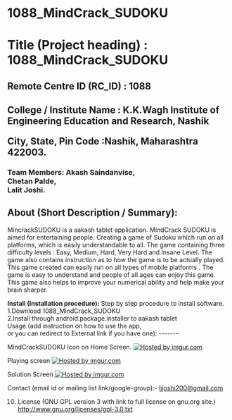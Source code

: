 1088_MindCrack_SUDOKU
=====================
<h1>Title (Project heading)  : 1088_MindCrack_SUDOKU</h1>
<h2>Remote Centre ID (RC_ID) : 1088 </h2>
<h2>College / Institute Name : K.K.Wagh Institute of Engineering Education and Research, Nashik<br/>

City, State, Pin Code        :Nashik, Maharashtra 422003.

<h3>Team Members:
Akash Saindanvise,<br/>
Chetan Palde,<br/>
Lalit Joshi.
</h3>
<h2>About (Short Description / Summary): </h2>
MincrackSUDOKU is a aakash tablet application.
MindCrack SUDOKU is aimed for entertaining people. Creating a game of Sudoku which run on all platforms, which is easily understandable to all.  The game containing three difficulty levels : Easy, Medium, Hard, Very Hard and Insane Level.  The game also contains instruction as to how the game is to be actually played. This game created can easily run on all types of mobile platforms . The game is easy to understand and people of all ages can enjoy this game.  This game also helps to improve your numerical ability and help make your brain sharper.


<b>Install (Installation procedure):</b> Step by step procedure to install software.
<br>1.Download 1088_MindCrack_SUDOKU
<br>2.Install through android.package.installer to aakash tablet
<br>Usage (add instruction on how to use the app,<br/> or you can redirect to
External link if you have one): -------
<br>

MindCrackSUDOKU Icon on Home Screen.
<a href="http://imgur.com/M9RIgdB"><img src="http://i.imgur.com/M9RIgdB.png?1" title="Hosted by imgur.com"/></a>
<br>

Playing screen
<a href="http://imgur.com/2x3iWkC"><img src="http://i.imgur.com/2x3iWkC.png?1" title="Hosted by imgur.com"/></a>
<br>

Solution Screen
<a href="http://imgur.com/C4210MC"><img src="http://i.imgur.com/C4210MC.png?1" title="Hosted by imgur.com"/></a>

Contact (email id or mailing list link/google-group):-
ljjoshi200@gmail.com
<br>

10. License (GNU GPL version 3 with link to full license on gnu.org site.)
http://www.gnu.org/licenses/gpl-3.0.txt
